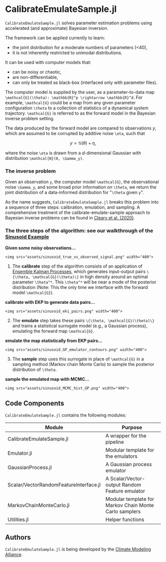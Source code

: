 # CalibrateEmulateSample.jl

`CalibrateEmulateSample.jl` solves parameter estimation problems using accelerated (and approximate) Bayesian inversion.

The framework can be applied currently to learn:
- the joint distribution for a moderate numbers of parameters (<40),
- it is not inherently restricted to unimodal distributions.

It can be used with computer models that:
- can be noisy or chaotic,
- are non-differentiable,
- can only be treated as black-box (interfaced only with parameter files).

The computer model is supplied by the user, as a parameter-to-data map ``\mathcal{G}(\theta): \mathbb{R}^p \rightarrow \mathbb{R}^d``. For example, ``\mathcal{G}`` could be a map from any given parameter configuration ``\theta`` to a collection of statistics of a dynamical system trajectory. ``\mathcal{G}`` is referred to as the forward model in the Bayesian inverse problem setting.

The data produced by the forward model are compared to observations $y$, which are assumed to be corrupted by additive noise ``\eta``, such that
```math
y = \mathcal{G}(\theta) + \eta,
```
where the noise ``\eta`` is drawn from a $d$-dimensional Gaussian with distribution ``\mathcal{N}(0, \Gamma_y)``.

### The inverse problem

Given an observation ``y``, the computer model ``\mathcal{G}``, the observational noise ``\Gamma_y``, and some broad prior information on ``\theta``, we return the joint distribution of a data-informed distribution for "``\theta`` given ``y``".
 
As the name suggests, `CalibrateEmulateSample.jl` breaks this problem into a sequence of three steps: calibration, emulation, and sampling. A comprehensive treatment of the calibrate-emulate-sample approach to Bayesian inverse problems can be found in [Cleary et al. (2020)](https://arxiv.org/pdf/2001.03689.pdf).

### The three steps of the algorithm: see our walkthrough of the [Sinusoid Example](@ref)

**Given some noisy observations...**
```@raw html
<img src="assets/sinusoid_true_vs_observed_signal.png" width="400">
```

1. The **calibrate** step of the algorithm consists of an application of [Ensemble Kalman Processes](https://github.com/CliMA/EnsembleKalmanProcesses.jl), which generates input-output pairs ``\{\theta, \mathcal{G}(\theta)\}`` in high density around an optimal parameter ``\theta^*``. This ``\theta^*`` will be near a mode of the posterior distribution (Note: This the only time we interface with the forward model ``\mathcal{G}``).

**calibrate with EKP to generate data pairs...**
```@raw html
<img src="assets/sinusoid_eki_pairs.png" width="400">
```

2. The **emulate** step takes these pairs ``\{\theta, \mathcal{G}(\theta)\}`` and trains a statistical surrogate model (e.g., a Gaussian process), emulating the forward map ``\mathcal{G}``.

**emulate the map statistically from EKP pairs...** 
```@raw html
<img src="assets/sinusoid_GP_emulator_contours.png" width="400">
```
3. The **sample** step uses this surrogate in place of ``\mathcal{G}`` in a sampling method (Markov chain Monte Carlo) to sample the posterior distribution of ``\theta``.

**sample the emulated map with MCMC...**
```@raw html
<img src="assets/sinusoid_MCMC_hist_GP.png" width="400">
```

## Code Components

`CalibrateEmulateSample.jl` contains the following modules:

Module                                 | Purpose
---------------------------------------|--------------------------------------------------------
CalibrateEmulateSample.jl              | A wrapper for the pipeline
Emulator.jl                            | Modular template for the emulators
GaussianProcess.jl                     | A Gaussian process emulator
Scalar/VectorRandomFeatureInterface.jl | A Scalar/Vector-output Random Feature emulator 
MarkovChainMonteCarlo.jl               | Modular template for Markov Chain Monte Carlo samplers
Utilities.jl                           | Helper functions


## Authors

`CalibrateEmulateSample.jl` is being developed by the [Climate Modeling
Alliance](https://clima.caltech.edu).